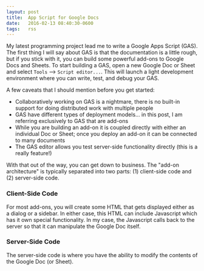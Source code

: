 ```yaml
---
layout: post
title:  App Script for Google Docs
date:   2016-02-13 08:40:30-0600
tags:   rss
---
```


My latest programming project lead me to write a Google Apps Script (GAS). The first thing I will say about GAS is that the documentation is a little rough, but if you stick with it, you can build some powerful add-ons to Google Docs and Sheets. To start building a GAS, open a new Google Doc or Sheet and select `Tools` --> `Script editor...`. This will launch a light development environment where you can write, test, and debug your GAS.

A few caveats that I should mention before you get started:

- Collaboratively working on GAS is a nightmare, there is no built-in support for doing distributed work with multiple people
- GAS have different types of deployment models... in this post, I am referring exclusively to GAS that are add-ons
- While you are building an add-on it is coupled directly with either an individual Doc or Sheet; once you deploy an add-on it can be connected to many documents
- The GAS editor allows you test server-side functionality directly (this is a really feature!)

With that out of the way, you can get down to business. The "add-on architecture" is typically separated into two parts: (1) client-side code and (2) server-side code.

### Client-Side Code

For most add-ons, you will create some HTML that gets displayed either as a dialog or a sidebar. In either case, this HTML can include Javascript which has it own special functionality. In my case, the Javascript calls back to the server so that it can manipulate the Google Doc itself.

### Server-Side Code

The server-side code is where you have the ability to modify the contents of the Google Doc (or Sheet).
